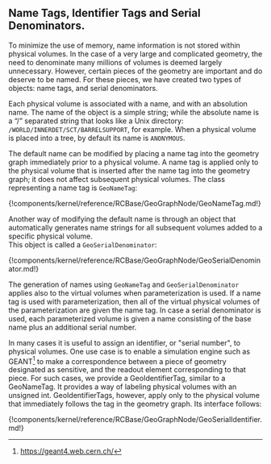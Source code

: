 
## Name Tags, Identifier Tags and Serial Denominators.

To minimize the use of memory, name information is not stored within physical volumes.  In the case of a very large and complicated geometry, the need to denominate many millions of volumes is deemed largely unnecessary.  However, certain pieces of the geometry are important and do deserve to be named.  For these pieces, we have created two types of objects:  name tags, and serial denominators.

Each physical volume is associated with a name, and with an absolution name.  The name of the object is a simple string; while the absolute name is a “/” separated string that looks like a Unix directory:  `/WORLD/INNERDET/SCT/BARRELSUPPORT`, for example. When a physical volume is placed into a tree, by default its name is `ANONYMOUS`.

The default name can be modified by placing a name tag into the geometry graph immediately prior to a physical volume.  A name tag is applied only to the physical volume that is inserted after the name tag into the geometry graph; it does not affect subsequent physical volumes.  The class representing a name tag is `GeoNameTag`:


{!components/kernel/reference/RCBase/GeoGraphNode/GeoNameTag.md!}


Another way of modifying the default name is through an object that automatically generates name strings for all subsequent volumes added to a specific physical volume.  
This object is called a `GeoSerialDenominator`:


{!components/kernel/reference/RCBase/GeoGraphNode/GeoSerialDenominator.md!}

The generation of names using `GeoNameTag` and `GeoSerialDenominator` applies also to the virtual volumes when parameterization is used.  If a name tag is used with parameterization, then all of the virtual physical volumes of the parameterization are given the name tag.  In case a serial denominator is used, each parameterized volume is given a name consisting of the base name plus an additional serial number.


In many cases it is useful to assign an identifier, or "serial number", to physical volumes.  One use case is to enable a simulation engine such as GEANT[^NT1] to make a correspondence between a piece of geometry designated as sensitive, and the readout element corresponding to that piece.  For such cases, we provide a GeoIdentifierTag, similar to a GeoNameTag.  It provides a way of labeling physical volumes with an unsigned int.  GeoIdentifierTags, however, apply only to the physical volume that immediately follows the tag in the geometry graph.  Its interface follows:

[^NT1]: https://geant4.web.cern.ch/


{!components/kernel/reference/RCBase/GeoGraphNode/GeoSerialIdentifier.md!}

